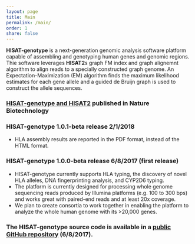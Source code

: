 ```yaml
---
layout: page
title: Main
permalink: /main/
order: 1
share: false
---
```


**HISAT-genotype** is a next-generation genomic analysis software platform capable of assembling and genotyping human genes and genomic regions. Thie software leverages **HISAT2**s graph FM index and graph alignemnt algorithm to align reads to a specially constructed graph genome. An Expectation-Maximization (EM) algorithm finds the maximum likelihood estimates for each gene allele and a guided de Bruijn graph is used to construct the allele sequences.

### [HISAT-genotype and HISAT2]() published in Nature Biotechnology

### HISAT-genotype 1.0.1-beta release 2/1/2018
 * HLA assembly results are reported in the PDF format, instead of the HTML format. 

### HISAT-genotype 1.0.0-beta release 6/8/2017 (first release)
 * HISAT-genotype currently supports HLA typing, the discovery of novel HLA alleles, DNA fingerprinting analysis, and CYP2D6 typing.
 * The platform is currently designed for processing whole genome sequencing reads produced by Illumina platforms (e.g. 100 to 300 bps) and works great with paired-end reads and at least 20x coverage.
 * We plan to create consortia to work together in enabling the platform to analyze the whole human genome with its >20,000 genes. 

### The HISAT-genotype source code is available in a [public GitHub repository](https://github.com/DaehwanKimLab/hisat2) (6/8/2017).


